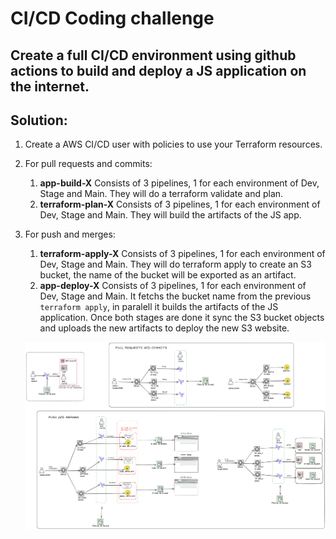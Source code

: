 # CI/CD Coding challenge

## Create a full CI/CD environment using github actions to build and deploy a JS application on the internet.

## Solution:
1. Create a AWS CI/CD user with policies to use your Terraform resources.
1. For pull requests and commits:
    1. **app-build-X** Consists of 3 pipelines, 1 for each environment of Dev, Stage and Main. They will do a terraform validate and plan.
    1. **terraform-plan-X** Consists of 3 pipelines, 1 for each environment of Dev, Stage and Main. They will build the artifacts of the JS app.
1. For push and merges:
    1. **terraform-apply-X** Consists of 3 pipelines, 1 for each environment of Dev, Stage and Main. They will do terraform apply to create an S3 bucket, the name of the bucket will be exported as an artifact.
    1. **app-deploy-X** Consists of 3 pipelines, 1 for each environment of Dev, Stage and Main. It fetchs the bucket name from the previous `terraform apply`, in paralell it builds the artifacts of the JS application. Once both stages are done it sync the S3 bucket objects and uploads the new artifacts to deploy the new S3 website.

    ![architecture](challenge.png)